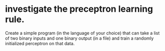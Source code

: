 # investigate the preceptron learning rule.

Create a simple program (in the language of your choice) that can take a list of two binary inputs and one binary output (in a file) and train a randomly initialized perceptron on that data.